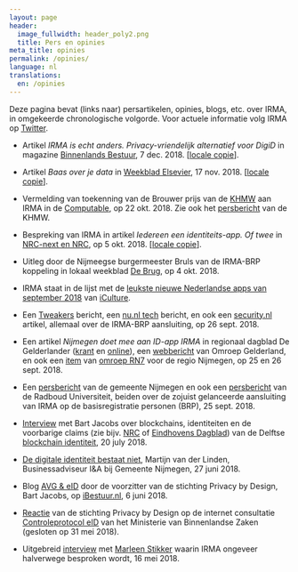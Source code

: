 ```yaml
---
layout: page
header:
  image_fullwidth: header_poly2.png
  title: Pers en opinies
meta_title: opinies
permalink: /opinies/
language: nl
translations:
  en: /opinies
---
```


Deze pagina bevat (links naar) persartikelen, opinies, blogs,
etc. over IRMA, in omgekeerde chronologische volgorde. Voor actuele
informatie volg IRMA op [Twitter](https://twitter.com/IRMA_privacy).

  * Artikel <em>IRMA is echt anders. Privacy-vriendelijk alternatief
    voor DigiD</em> in magazine [Binnenlands Bestuur](https://www.binnenlandsbestuur.nl/), 7 dec. 2018. [[locale
    copie](../pdf/binnenlands-bestuur-7-12-2018.pdf)].

  * Artikel <em>Baas over je data</em> in [Weekblad
    Elsevier](https://www.elsevierweekblad.nl), 17 nov. 2018. [[locale
    copie](../images/Elsevier-weekblad-17-nov-2018.jpg)].

  * Vermelding van toekenning van de Brouwer prijs van de 
    [KHMW](https://www.khmw.nl) aan IRMA in de [Computable](https://www.computable.nl/artikel/nieuws/security/6497476/250449/privacy-by-design-wint-met-irma-app-brouwer-prijs.html), op 22 okt. 2018. Zie ook het [persbericht](https://www.khmw.nl/brouwer-prijs-naar-privacy-by-design/) van de KHMW.

  * Bespreking van IRMA in artikel <em>Iedereen een
    identiteits-app. Of twee</em> in [NRC-next en
    NRC](https://www.nrc.nl/nieuws/2018/10/04/iedereen-een-identiteits-app-of-twee-a2150911),
    op 5 okt. 2018. [[locale copie](../images/nrc-next-4-10-2018.png)].

  * Uitleg door de Nijmeegse burgermeester Bruls van de IRMA-BRP
    koppeling in lokaal weekblad [De
    Brug](https://www.brugnijmegen.nl/nieuws/algemeen/534966/burgemeester-bruls-blijvende-aandacht-voor-privacy-),
    op 4 okt. 2018.

  * IRMA staat in de lijst met de [leukste nieuwe Nederlandse apps van
    september
    2018](https://www.iculture.nl/apps/nederlandse-apps-september-2018/)
    van [iCulture](https://www.iculture.nl).

  * Een
    [Tweakers](https://tweakers.net/nieuws/143823/nijmegen-test-identificatieapp-irma-die-privacy-waarborgt.html)
    bericht, een [nu.nl
    tech](https://www.nu.nl/tech/5480828/nijmegen-start-proef-met-privacyvriendelijke-identificatie-app.html)
    bericht, en ook een [security.nl](https://www.security.nl/posting/579106/Nijmegen+test+gebruik+privacyvriendelijk+identiteitsplatform+IRMA) artikel, allemaal over de
    IRMA-BRP aansluiting, op 26 sept. 2018.

  * Een artikel <em>Nijmegen doet mee aan ID-app IRMA</em> in regionaal dagblad De Gelderlander ([krant](../images/degelderlander-26-9-2018.jpg) en [online](https://www.gelderlander.nl/nijmegen/gemeente-nijmegen-gebruikt-als-eerste-de-id-app-irma~a7f52c8d/)), een [webbericht](https://www.omroepgelderland.nl/nieuws/2324721/Wachtwoorden-en-invulstress-verleden-tijd) van Omroep Gelderland, en ook een [item](https://rn7.nl/nieuws/nijmegen-trekt-kar-in-ontwikkeling-irma) van [omroep RN7](https://rn7.nl) voor de regio Nijmegen, op 25 en 26 sept. 2018.

  * Een [persbericht](https://www.nijmegen.nl/nieuws/app-irma/) van de gemeente Nijmegen en ook een [persbericht](https://www.radboudrecharge.nl/nl/artikel/vergeet-je-wachtwoorden-log-in-met-irma) van de Radboud Universiteit, beiden over de zojuist gelanceerde aansluiting van IRMA op de basisregistratie personen (BRP), 25 sept. 2018.

  * [Interview](/audio/bnr-ochtendspits-20-7-2018.mp3) met Bart Jacobs
    over blockchains, identiteiten en de voorbarige claims (zie
    bijv. [NRC](https://www.nrc.nl/nieuws/2018/07/14/krijgen-we-ons-id-op-de-smartphone-a1610028) of [Eindhovens
    Dagblad](https://www.ed.nl/eindhoven/eindhoven-start-proef-digitaal-identiteitsbewijs%7Ea546f4e5/))
    van de Delftse [blockchain
    identiteit](https://www.blockchain-lab.org/trust/), 20 july 2018.

  * [De digitale identiteit bestaat
niet](https://www.linkedin.com/pulse/de-digitale-identiteit-bestaat-niet-martijn-van-der-linden/),
Martijn van der Linden, Businessadviseur I&A bij Gemeente Nijmegen, 27
juni 2018.

  * Blog [AVG & eID](https://ibestuur.nl/weblog/avg-eid) door de
  voorzitter van de stichting Privacy by Design, Bart Jacobs, op
  [iBestuur.nl](https://ibestuur.nl/), 6 juni 2018.

  * [Reactie](/pdf/reactie-controleprotocol-eID-privacybydesign-def.pdf)
  van de stichting Privacy by Design op de internet consultatie
  [Controleprotocol
  eID](https://www.internetconsultatie.nl/controleprotocoleid2018/)
  van het Ministerie van Binnenlandse Zaken (gesloten op 31 mei 2018).

  * Uitgebreid
  [interview](https://www.bnr.nl/podcast/de-technoloog/10344323/technologie-open-u)
  met [Marleen Stikker](https://waag.org/en/users/marleen-stikker)
  waarin IRMA ongeveer halverwege besproken wordt, 16 mei 2018.






